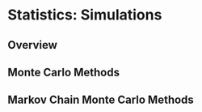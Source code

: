 # Statistics: Simulations

## Overview



## Monte Carlo Methods



## Markov Chain Monte Carlo Methods


